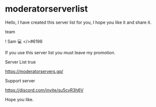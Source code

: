 # moderatorserverlist
Hello, I have created this server list for you, I hope you like it and share it.

team

! Sam 💻 </>#6198

If you use this server list you must leave my promotion.

Server List true

https://moderatorservers.gq/

Support server

https://discord.com/invite/su5cvR3h6V

Hope you like.
